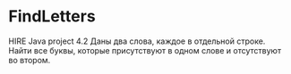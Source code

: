 # FindLetters
HIRE Java project 4.2
Даны два слова, каждое в отдельной строке. Найти все буквы, которые присутствуют в одном слове и отсутствуют во втором.
